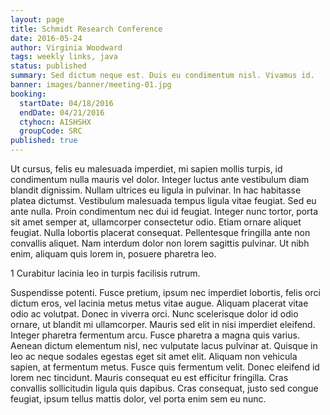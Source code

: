 ```yaml
---
layout: page
title: Schmidt Research Conference
date: 2016-05-24
author: Virginia Woodward
tags: weekly links, java
status: published
summary: Sed dictum neque est. Duis eu condimentum nisl. Vivamus id.
banner: images/banner/meeting-01.jpg
booking:
  startDate: 04/18/2016
  endDate: 04/21/2016
  ctyhocn: AISHSHX
  groupCode: SRC
published: true
---
```

Ut cursus, felis eu malesuada imperdiet, mi sapien mollis turpis, id condimentum nulla mauris vel dolor. Integer luctus ante vestibulum diam blandit dignissim. Nullam ultrices eu ligula in pulvinar. In hac habitasse platea dictumst. Vestibulum malesuada tempus ligula vitae feugiat. Sed eu ante nulla. Proin condimentum nec dui id feugiat. Integer nunc tortor, porta sit amet semper at, ullamcorper consectetur odio. Etiam ornare aliquet feugiat. Nulla lobortis placerat consequat. Pellentesque fringilla ante non convallis aliquet. Nam interdum dolor non lorem sagittis pulvinar. Ut nibh enim, aliquam quis lorem in, posuere pharetra leo.

1 Curabitur lacinia leo in turpis facilisis rutrum.

Suspendisse potenti. Fusce pretium, ipsum nec imperdiet lobortis, felis orci dictum eros, vel lacinia metus metus vitae augue. Aliquam placerat vitae odio ac volutpat. Donec in viverra orci. Nunc scelerisque dolor id odio ornare, ut blandit mi ullamcorper. Mauris sed elit in nisi imperdiet eleifend. Integer pharetra fermentum arcu. Fusce pharetra a magna quis varius. Aenean dictum elementum nisl, nec vulputate lacus pulvinar at. Quisque in leo ac neque sodales egestas eget sit amet elit. Aliquam non vehicula sapien, at fermentum metus. Fusce quis fermentum velit. Donec eleifend id lorem nec tincidunt. Mauris consequat eu est efficitur fringilla. Cras convallis sollicitudin ligula quis dapibus. Cras consequat, justo sed congue feugiat, ipsum tellus mattis dolor, vel porta enim sem eu nunc.
